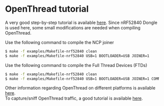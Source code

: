 # OpenThread tutorial
A very good step-by-step tutorial is available [here](https://codelabs.developers.google.com/codelabs/openthread-hardware/#0).
Since nRF52840 Dongle is used here, some small modifications are needed when compiling OpenThread.

Use the following command to compile the NCP joiner
```bash
$ make -f examples/Makefile-nrf52840 clean               
$ make -f examples/Makefile-nrf52840 USB=1 BOOTLOADER=USB JOINER=1               
```

Use the following command to compile the Full Thread Devices (FTDs)
```bash
$ make -f examples/Makefile-nrf52840 clean
$ make -f examples/Makefile-nrf52840 USB=1 BOOTLOADER=USB JOINER=1 COMMISSIONER=1
```
Other information regarding OpenThread on different platforms is available [here](https://github.com/openthread/openthread/blob/master/examples/platforms/nrf528xx/nrf52840/README.md).  
To capture/sniff OpenThread traffic, a good tutorial is available [here](https://openthread.io/guides/pyspinel).
